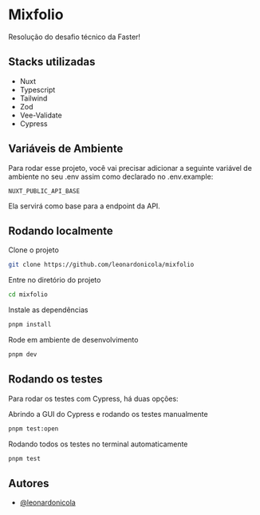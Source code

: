 
# Mixfolio

Resolução do desafio técnico da Faster!


## Stacks utilizadas

- Nuxt
- Typescript
- Tailwind
- Zod 
- Vee-Validate
- Cypress

## Variáveis de Ambiente

Para rodar esse projeto, você vai precisar adicionar a seguinte variável de ambiente no seu .env assim como declarado no .env.example:


`NUXT_PUBLIC_API_BASE`

Ela servirá como base para a endpoint da API.


## Rodando localmente

Clone o projeto

```bash
git clone https://github.com/leonardonicola/mixfolio
```

Entre no diretório do projeto

```bash
cd mixfolio
```

Instale as dependências

```bash
pnpm install
```

Rode em ambiente de desenvolvimento
```bash
pnpm dev
```


## Rodando os testes

Para rodar os testes com Cypress, há duas opções:

Abrindo a GUI do Cypress e rodando os testes manualmente

```bash
pnpm test:open
```

Rodando todos os testes no terminal automaticamente

```bash
pnpm test
```

## Autores

- [@leonardonicola](https://www.github.com/leonardonicola)

